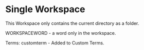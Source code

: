 # Single Workspace

This Workspace only contains the current directory as a folder.

WORKSPACEWORD - a word only in the workspace.

Terms:
customterm - Added to Custom Terms.
